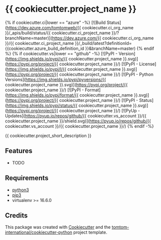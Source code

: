 # {{ cookiecutter.project_name }}

{% if cookiecutter.ci|lower == "azure" -%}
[![Build Status](https://dev.azure.com/tomtomweb/{{ cookiecutter.ci_org_name }}/_apis/build/status/{{ cookiecutter.ci_project_name }}/?branchName=master)](https://dev.azure.com/{{ cookiecutter.ci_org_name }}/{{ cookiecutter.ci_project_name }}/_build/latest?definitionId={{cookiecutter.azure_build_definition_id }}&branchName=master)
{% endif %}
{% if cookiecutter.vs|lower == "github" -%}
[![PyPI - Version](https://img.shields.io/pypi/v/{{ cookiecutter.project_name }}.svg)](https://pypi.org/project/{{ cookiecutter.project_name }}/)
[![PyPI - License](https://img.shields.io/pypi/l/{{ cookiecutter.project_name }}.svg)](https://pypi.org/project/{{ cookiecutter.project_name }}/)
[![PyPI - Python Versions](https://img.shields.io/pypi/pyversions/{{ cookiecutter.project_name }}.svg)](https://pypi.org/project/{{ cookiecutter.project_name }}/)
[![PyPI - Format](https://img.shields.io/pypi/format/{{ cookiecutter.project_name }}.svg)](https://pypi.org/project/{{ cookiecutter.project_name }}/)
[![PyPI - Status](https://img.shields.io/pypi/status/{{ cookiecutter.project_name }}.svg)](https://pypi.org/project/{{ cookiecutter.project_name }}/)
[![PyUp - Updates](https://pyup.io/repos/github/{{ cookiecutter.vs_account }}/{{ cookiecutter.project_name }}/shield.svg)](https://pyup.io/repos/github/{{ cookiecutter.vs_account }}/{{ cookiecutter.project_name }}/)
{% endif -%}

{{ cookiecutter.project_short_description }}

## Features

* TODO

## Requirements

* [python3](https://www.python.org/downloads)
* [pip3](https://pip.pypa.io/en/stable/installing)
* virtualenv >= 16.6.0

## Credits

This package was created with [Cookiecutter](https://github.com/cookiecutter/cookiecutter) and the [tomtom-international/cookiecutter-python](https://github.com/tomtom-international/cookiecutter-python) project template.
